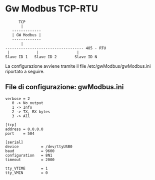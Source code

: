 # Gw Modbus TCP-RTU

          TCP
           |
       -------------
       | GW Modbus |
       -------------
           |
    ----------------------------------- 485 - RTU
     |            |                 |
    Slave ID 1   Slave ID 2        Slave ID N
   
La configurazione avviene tramite il file /etc/gwModbus/gwModbus.ini riportato a seguire.
  
## File di configurazione: gwModbus.ini

    verbose = 2
       0 -> No output
       1 -> Info
       2 -> TX, RX bytes
       3 -> All 
    
    [tcp]
    address = 0.0.0.0
    port    = 504
     
    [serial]
    device          = /dev/ttyUSB0
    baud            = 9600
    configuration   = 8N1
    timeout         = 2000
     
    tty_VTIME       = 1
    tty_VMIN        = 0    
